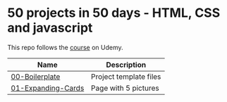 # 50 projects in 50 days - HTML, CSS and javascript

This repo follows the [course](https://www.udemy.com/course/50-projects-50-days/) on Udemy.

| Name | Description |
|-|-|
|[00-Boilerplate](00-Boilerplate/README.md)|Project template files|
|[01-Expanding-Cards](01-Expanding-Cards/README.md)|Page with 5 pictures|